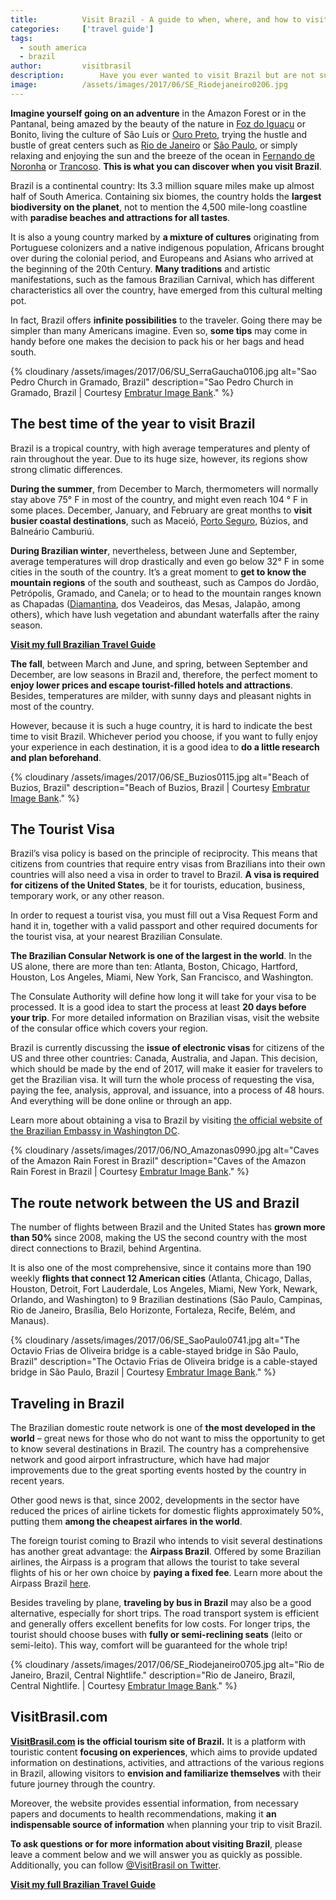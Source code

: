```yaml
---
title:			Visit Brazil - A guide to when, where, and how to visit Brazil
categories:		['travel guide']
tags:
  - south america
  - brazil
author:			visitbrasil
description:		Have you ever wanted to visit Brazil but are not sure of the best way to get there, the best time to go, or the best destinations to check out?
image:			/assets/images/2017/06/SE_Riodejaneiro0206.jpg
---
```


**Imagine yourself going on an adventure** in the Amazon Forest or in the Pantanal, being amazed by the beauty of the nature in [Foz do Iguaçu](/iguazu-falls-largest-waterfall-system/) or Bonito, living the culture of São Luís or [Ouro Preto](/ouro-preto-brazil-travel-guide/), trying the hustle and bustle of great centers such as [Rio de Janeiro](https://www.visitbrasil.com/en/destinos/rio-de-janeiro/) or [São Paulo](https://www.visitbrasil.com/en/destinos/sao-paulo/), or simply relaxing and enjoying the sun and the breeze of the ocean in [Fernando de Noronha](https://www.visitbrasil.com/en/estados/pernambuco/) or [Trancoso](https://www.visitbrasil.com/en/destinos/trancoso/). **This is what you can discover when you visit Brazil**.

Brazil is a continental country: Its 3.3 million square miles make up almost half of South America. Containing six biomes, the country holds the **largest biodiversity on the planet**, not to mention the 4,500 mile-long coastline with **paradise beaches and attractions for all tastes**.

It is also a young country marked by **a mixture of cultures** originating from Portuguese colonizers and a native indigenous population, Africans brought over during the colonial period, and Europeans and Asians who arrived at the beginning of the 20th Century. **Many traditions** and artistic manifestations, such as the famous Brazilian Carnival, which has different characteristics all over the country, have emerged from this cultural melting pot.

In fact, Brazil offers **infinite possibilities** to the traveler. Going there may be simpler than many Americans imagine. Even so, **some tips** may come in handy before one makes the decision to pack his or her bags and head south.

{% cloudinary /assets/images/2017/06/SU_SerraGaucha0106.jpg alt="Sao Pedro Church in Gramado, Brazil" description="Sao Pedro Church in Gramado, Brazil | Courtesy [Embratur Image Bank](https://www.flickr.com/photos/visitbrasil/)." %}

## The best time of the year to visit Brazil

Brazil is a tropical country, with high average temperatures and plenty of rain throughout the year. Due to its huge size, however, its regions show strong climatic differences.

**During the summer**, from December to March, thermometers will normally stay above 75° F in most of the country, and might even reach 104 ° F in some places. December, January, and February are great months to **visit busier coastal destinations**, such as Maceió, [Porto Seguro](/porto-seguro-brazil-travel-guide/), Búzios, and Balneário Camburiú.

**During Brazilian winter**, nevertheless, between June and September, average temperatures will drop drastically and even go below 32° F in some cities in the south of the country. It’s a great moment to **get to know the mountain regions** of the south and southeast, such as Campos do Jordão, Petrópolis, Gramado, and Canela; or to head to the mountain ranges known as Chapadas ([Diamantina](/diamantina-brazil-travel-guide/), dos Veadeiros, das Mesas, Jalapão, among others), which have lush vegetation and abundant waterfalls after the rainy season.

[**Visit my full Brazilian Travel Guide**](/brazil-travel-guide/
)

**The fall**, between March and June, and spring, between September and December, are low seasons in Brazil and, therefore, the perfect moment to **enjoy lower prices and escape tourist-filled hotels and attractions**. Besides, temperatures are milder, with sunny days and pleasant nights in most of the country.

However, because it is such a huge country, it is hard to indicate the best time to visit Brazil. Whichever period you choose, if you want to fully enjoy your experience in each destination, it is a good idea to **do a little research and plan beforehand**.

{% cloudinary /assets/images/2017/06/SE_Buzios0115.jpg alt="Beach of Buzios, Brazil" description="Beach of Buzios, Brazil | Courtesy [Embratur Image Bank](https://www.flickr.com/photos/visitbrasil/)." %}

## The Tourist Visa

Brazil’s visa policy is based on the principle of reciprocity. This means that citizens from countries that require entry visas from Brazilians into their own countries will also need a visa in order to travel to Brazil. **A visa is required for citizens of the United States**, be it for tourists, education, business, temporary work, or any other reason.

In order to request a tourist visa, you must fill out a Visa Request Form and hand it in, together with a valid passport and other required documents for the tourist visa, at your nearest Brazilian Consulate.

**The Brazilian Consular Network is one of the largest in the world**. In the US alone, there are more than ten: Atlanta, Boston, Chicago, Hartford, Houston, Los Angeles, Miami, New York, San Francisco, and Washington.

The Consulate Authority will define how long it will take for your visa to be processed. It is a good idea to start the process at least **20 days before your trip**. For more detailed information on Brazilian visas, visit the website of the consular office which covers your region.

Brazil is currently discussing the **issue of electronic visas** for citizens of the US and three other countries: Canada, Australia, and Japan. This decision, which should be made by the end of 2017, will make it easier for travelers to get the Brazilian visa. It will turn the whole process of requesting the visa, paying the fee, analysis, approval, and issuance, into a process of 48 hours. And everything will be done online or through an app.

Learn more about obtaining a visa to Brazil by visiting [the official website of the Brazilian Embassy in Washington DC](https://washington.itamaraty.gov.br/en-us/).

{% cloudinary /assets/images/2017/06/NO_Amazonas0990.jpg alt="Caves of the Amazon Rain Forest in Brazil" description="Caves of the Amazon Rain Forest in Brazil | Courtesy [Embratur Image Bank](https://www.flickr.com/photos/visitbrasil/)." %}

## The route network between the US and Brazil

The number of flights between Brazil and the United States has **grown more than 50%** since 2008, making the US the second country with the most direct connections to Brazil, behind Argentina.

It is also one of the most comprehensive, since it contains more than 190 weekly **flights that connect 12 American cities** (Atlanta, Chicago, Dallas, Houston, Detroit, Fort Lauderdale, Los Angeles, Miami, New York, Newark, Orlando, and Washington) to 9 Brazilian destinations (São Paulo, Campinas, Rio de Janeiro, Brasília, Belo Horizonte, Fortaleza, Recife, Belém, and Manaus).

{% cloudinary /assets/images/2017/06/SE_SaoPaulo0741.jpg alt="The Octavio Frias de Oliveira bridge is a cable-stayed bridge in São Paulo, Brazil" description="The Octavio Frias de Oliveira bridge is a cable-stayed bridge in São Paulo, Brazil | Courtesy [Embratur Image Bank](https://www.flickr.com/photos/visitbrasil/)." %}

## Traveling in Brazil

The Brazilian domestic route network is one of **the most developed in the world** – great news for those who do not want to miss the opportunity to get to know several destinations in Brazil. The country has a comprehensive network and good airport infrastructure, which have had major improvements due to the great sporting events hosted by the country in recent years.

Other good news is that, since 2002, developments in the sector have reduced the prices of airline tickets for domestic flights approximately 50%, putting them **among the cheapest airfares in the world**.

The foreign tourist coming to Brazil who intends to visit several destinations has another great advantage: the **Airpass Brazil**. Offered by some Brazilian airlines, the Airpass is a program that allows the tourist to take several flights of his or her own choice by **paying a fixed fee**. Learn more about the Airpass Brazil [here](https://www.brol.com/airpass/).

Besides traveling by plane, **traveling by bus in Brazil** may also be a good alternative, especially for short trips. The road transport system is efficient and generally offers excellent benefits for low costs. For longer trips, the tourist should choose buses with **fully or semi-reclining seats** (leito or semi-leito). This way, comfort will be guaranteed for the whole trip!

{% cloudinary /assets/images/2017/06/SE_Riodejaneiro0705.jpg alt="Rio de Janeiro, Brazil, Central Nightlife." description="Rio de Janeiro, Brazil, Central Nightlife. | Courtesy [Embratur Image Bank](https://www.flickr.com/photos/visitbrasil/)." %}

## VisitBrasil.com

**[VisitBrasil.com](https://www.visitbrasil.com/en/) is the official tourism site of Brazil.** It is a platform with touristic content **focusing on experiences**, which aims to provide updated information on destinations, activities, and attractions of the various regions in Brazil, allowing visitors to **envision and familiarize themselves** with their future journey through the country.

Moreover, the website provides essential information, from necessary papers and documents to health recommendations, making it **an indispensable source of information** when planning your trip to visit Brazil.

**To ask questions or for more information about visiting Brazil**, please leave a comment below and we will answer you as quickly as possible. Additionally, you can follow [@VisitBrasil on Twitter](https://twitter.com/VisitBrasil).

[**Visit my full Brazilian Travel Guide**](/brazil-travel-guide/
)
